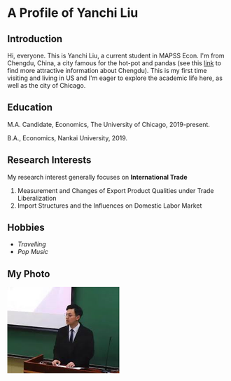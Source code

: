 # A Profile of Yanchi Liu
## Introduction
Hi, everyone. This is Yanchi Liu, a current student in MAPSS Econ. I'm from Chengdu, China, a city famous for the hot-pot and pandas (see this [link](https://en.wikipedia.org/wiki/Chengdu) to find more attractive information about Chengdu). This is my first time visiting and living in US and I'm eager to explore the academic life here, as well as the city of Chicago.

## Education
M.A. Candidate, Economics, The University of Chicago, 2019-present.

B.A., Economics, Nankai University, 2019.

## Research Interests
My research interest generally focuses on **International Trade**

1. Measurement and Changes of Export Product Qualities under Trade Liberalization
2. Import Structures and the Influences on Domestic Labor Market

## Hobbies
* *Travelling*
* *Pop Music*

## My Photo
![**Photo of Yanchi**](Yanchi.png)



